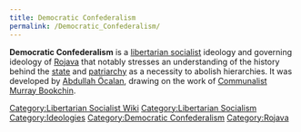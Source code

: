 ```yaml
---
title: Democratic Confederalism
permalink: /Democratic_Confederalism/
---
```


**Democratic Confederalism** is a [libertarian
socialist](Libertarian_Socialism.md "wikilink") ideology and governing
ideology of [Rojava](Rojava.md "wikilink") that notably stresses an
understanding of the history behind the
[state](State_(Polity).md "wikilink") and
[patriarchy](patriarchy.md "wikilink") as a necessity to abolish
hierarchies. It was developed by [Abdullah
Öcalan](Abdullah_Öcalan.md "wikilink"), drawing on the work of
[Communalist](Communalism.md "wikilink") [Murray
Bookchin](Murray_Bookchin.md "wikilink").

[Category:Libertarian Socialist
Wiki](Category:Libertarian_Socialist_Wiki.md "wikilink")
[Category:Libertarian
Socialism](Category:Libertarian_Socialism.md "wikilink")
[Category:Ideologies](Category:Ideologies.md "wikilink")
[Category:Democratic
Confederalism](Category:Democratic_Confederalism.md "wikilink")
[Category:Rojava](Category:Rojava.md "wikilink")